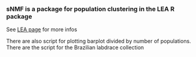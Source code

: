 ### sNMF is a package for population clustering in the LEA R package

See [LEA page](http://membres-timc.imag.fr/Olivier.Francois/LEA/index.htm) for more infos

There are also script for plotting barplot divided by number of populations.
There are the script for the Brazilian labdrace collection
